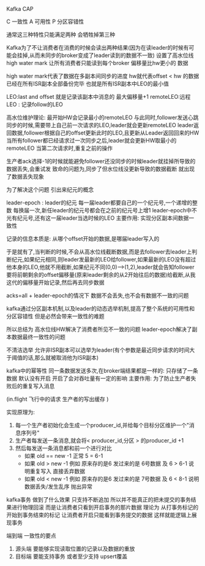 Kafka
CAP

C 一致性
A 可用性
P 分区容错性

通常这三种特性只能满足两种 会牺牲掉第三种

Kafka为了不让消费者在消费的时候会读出两种结果(因为在读leader的时候有可能会挂掉,从而未同步的broker变成了leader读到的数据不一致)
设置了高水位线 high water mark  让所有消费者只能读到每个broker 偏移量比hw更小的 数据

high water mark代表了数据在多副本间同步的进度
hw就代表offset < hw 的数据已经在所有ISR副本全部备份完毕
也就是所有ISR副本中LEO的最小值



LEO:last and offset 就是记录该副本中消息的 最大偏移量+1
remoteLEO:远程LEO  : 记录follow的LEO


高水位维护理论:
最开始HW会记录最小的remoteLEO
与此同时,follower发送心跳同步的时候,需要带上自己前一次请求的LEO,leader就会更新remoteLEO
leader返回数据,follower根据自己的offset更新此时的LEO,且更新从Leader返回回来的HW
当所有follower都已经请求过一次同步之后,leader就会更新HW取最小的remoteLEO
当第二次请求时,重复之前的操作


生产者ack选择-1的时候就能避免follower还没同步的时候leader就挂掉所导致的数据丢失,会重试发
致命的问题为,同步了但水位线没更新导致的数据截断 就出现了数据丢失现象

为了解决这个问题 引出来纪元的概念

leader-epoch : leader的纪元
每一届leader都要自己的一个纪元号,一个递增的整数
每换届一次,新任leader的纪元号都会在之前的纪元号上增1 
leader-epoch中不光有纪元号,还有这一届leader当选时候的LEO
主要作用: 实现分区副本间数据一致性 


记录的信息本质是:
从哪个offset开始的数据,是哪届leader写入的


于是就有了,当判断的时候,不会从高水位线截断数据,而是去follower去leader上判断纪元,如果纪元相同,则leader发最新的LEO给follower,如果最新的LEO没有超过他本身的LEO,他就不用截断,如果纪元不同(0,0)-->(1,2),leader就会告知follower要将前朝剩余的offset偏移量(原来leader剩余的从2开始往后的数据)给截断,从我这代的偏移量开始记录,然后再去同步数据


acks=all + leader-epoch的情况下 数据不会丢失,也不会有数据不一致的问题

kafka通过分区副本机制,以及leader的动态选举机制,提高了整个系统的可用性和分区容错性
但是必然会带来一致性的难题


所以总结为 高水位线HW解决了消费者所见不一致的问题
           leader-epoch解决了副本数据最终一致性的问题





不清洁选举 允许非ISR副本可以选举为leader(有个参数是最近同步请求的时间大于阈值的话,那么就被取消他为ISR副本)

kafka中的幂等性 
同一条数据发送多次,在broker端结果都是一样的: 只存储了一条数据
默认没有开启 开启了会对吞吐量有一定的影响
主要作用: 为了防止生产者失败后的重复写入消息

(in.flight 飞行中的请求 生产者的写出缓存 )


实现原理为:
1. 每一个生产者初始化会生成一个producer_id,并给每个目标分区维护一个"消息序列号"
2. 生产者每发送一条消息,就会将< producer_id,分区 > 的producer_id +1 
3. 然后每发送一条消息都和前一个进行对比
   * 如果 old == new -1  正常 5 = 6-1
   * 如果 old >  new -1  例如 原来存的是6  发过来的是 6号数据 及 6 > 6-1  说明重复写入 直接丢弃数据 
   * 如果 old <  new -1  例如 原来存的是6  发过来的是 7号数据 及 6 < 8-1  说明数据丢失/发生乱序 抛出异常 


kafka事务 做到了什么效果
只支持不断追加 所以并不能真正的把未提交的事务结果进行物理回滚 而是让消费者只看到开启事务的那片数据
理论为 从打事务标记的开始到事务结束的标记 让消费者开启只能看到事务提交的数据 这样就能逻辑上展现事务

端到端 一致性的要点
1. 源头端 要能够实现读取位置的记录以及数据的重放
2. 目标端 要能支持事务 或者至少支持 upsert覆盖


